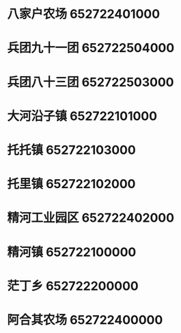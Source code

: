 # 八家户农场 652722401000
# 兵团九十一团 652722504000
# 兵团八十三团 652722503000
# 大河沿子镇 652722101000
# 托托镇 652722103000
# 托里镇 652722102000
# 精河工业园区 652722402000
# 精河镇 652722100000
# 茫丁乡 652722200000
# 阿合其农场 652722400000
